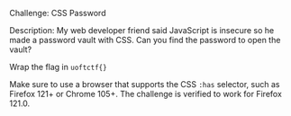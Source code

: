 Challenge: CSS Password

Description: My web developer friend said JavaScript is insecure so he made a password vault with CSS. Can you find the password to open the vault? 

Wrap the flag in `uoftctf{}`

Make sure to use a browser that supports the CSS `:has` selector, such as Firefox 121+ or Chrome 105+. The challenge is verified to work for Firefox 121.0.
